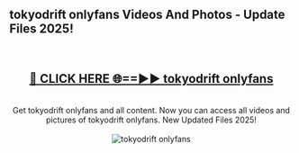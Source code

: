 <h2>tokyodrift onlyfans Videos And Photos - Update Files 2025!</h2>
<br>
<div align="center">
<h2><a href="https://linkcuts.com/hfmhzwbr" rel="nofollow">🔴 CLICK HERE 🌐==►► tokyodrift onlyfans</a></h2>
<br>
Get tokyodrift onlyfans and all content. Now you can access all videos and pictures of tokyodrift onlyfans. New Updated Files 2025!
<br>
<br>
<a href="https://linkcuts.com/hfmhzwbr" rel="nofollow" data-target="animated-image.originalLink"><img src="https://i.ibb.co.com/WyWwxjT/player-gif2.gif" alt="tokyodrift onlyfans" style="max-width: 100%; display: inline-block;" data-target="animated-image.originalImage"></a>
</div>
<br>